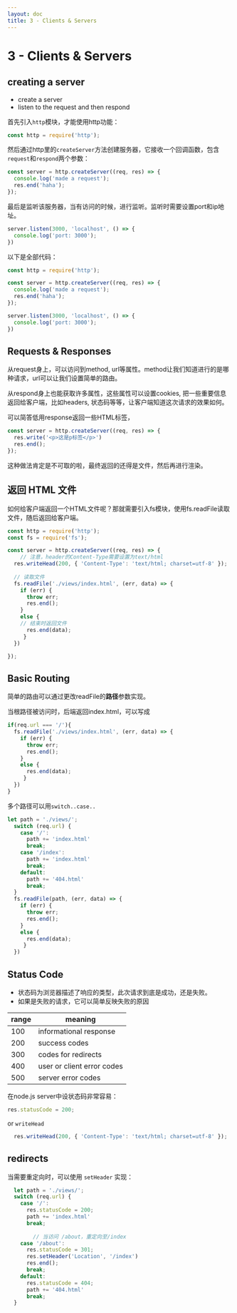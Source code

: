 ```yaml
---
layout: doc
title: 3 - Clients & Servers
---
```


# 3 - Clients & Servers

## creating a server
- create a server
- listen to the request and then respond

首先引入`http`模块，才能使用http功能：
```js
const http = require('http');
```

然后通过http里的`createServer`方法创建服务器，它接收一个回调函数，包含`request`和`respond`两个参数：
```js
const server = http.createServer((req, res) => {
  console.log('made a request');
  res.end('haha');
});
```

最后是监听该服务器，当有访问的时候，进行监听。监听时需要设置port和ip地址。
```js
server.listen(3000, 'localhost', () => {
  console.log('port: 3000');
})
```


以下是全部代码：
```js
const http = require('http');

const server = http.createServer((req, res) => {
  console.log('made a request');
  res.end('haha');
});

server.listen(3000, 'localhost', () => {
  console.log('port: 3000');
})
```

## Requests & Responses
从request身上，可以访问到method, url等属性。method让我们知道进行的是哪种请求，url可以让我们设置简单的路由。

从respond身上也能获取许多属性，这些属性可以设置cookies, 把一些重要信息返回给客户端，比如headers, 状态码等等，让客户端知道这次请求的效果如何。

可以简答低用response返回一些HTML标签，
```js
const server = http.createServer((req, res) => {
  res.write('<p>这是p标签</p>')
  res.end();
});
```

这种做法肯定是不可取的啦，最终返回的还得是文件，然后再进行渲染。

## 返回 HTML 文件
如何给客户端返回一个HTML文件呢？那就需要引入fs模块，使用fs.readFile读取文件，随后返回给客户端。

```js
const http = require('http');
const fs = require('fs');

const server = http.createServer((req, res) => {
	// 注意，header的Content-Type需要设置为text/html
  res.writeHead(200, { 'Content-Type': 'text/html; charset=utf-8' });
  
  // 读取文件
  fs.readFile('./views/index.html', (err, data) => {
    if (err) {
      throw err;
      res.end();
    }
    else {
    // 结束时返回文件
      res.end(data);
     }
  })

});

```

## Basic Routing
简单的路由可以通过更改readFile的**路径**参数实现。

当根路径被访问时，后端返回index.html，可以写成
```js
if(req.url === '/'){
  fs.readFile('./views/index.html', (err, data) => {
    if (err) {
      throw err;
      res.end();
    }
    else {
      res.end(data);
     }
  })
}
```

多个路径可以用`switch..case..`
```js
let path = './views/';
  switch (req.url) {
    case '/':
      path += 'index.html'
      break;
    case '/index':
      path += 'index.html'
      break;
    default:
      path += '404.html'
      break;
  }
  fs.readFile(path, (err, data) => {
    if (err) {
      throw err;
      res.end();
    }
    else {
      res.end(data);
     }
  })
```

## Status Code
- 状态码为浏览器描述了响应的类型，此次请求到底是成功，还是失败。
- 如果是失败的请求，它可以简单反映失败的原因


|  range   | meaning  |
|  ----  | ----  |
| 100  | informational response |
| 200  | success codes |
| 300  | codes for redirects |
| 400  | user or client error codes |
| 500  | server error codes |

在node.js server中设状态码非常容易：
```js
res.statusCode = 200;
```
or `writeHead`
```js
  res.writeHead(200, { 'Content-Type': 'text/html; charset=utf-8' });
```

## redirects
当需要重定向时，可以使用 `setHeader` 实现：
```js
  let path = './views/';
  switch (req.url) {
    case '/':
      res.statusCode = 200;
      path += 'index.html'
      break;
      
		// 当访问 /about，重定向至/index
    case '/about':
      res.statusCode = 301;
      res.setHeader('Location', '/index')
      res.end();
      break;
    default:
      res.statusCode = 404;
      path += '404.html'
      break;
  }
```